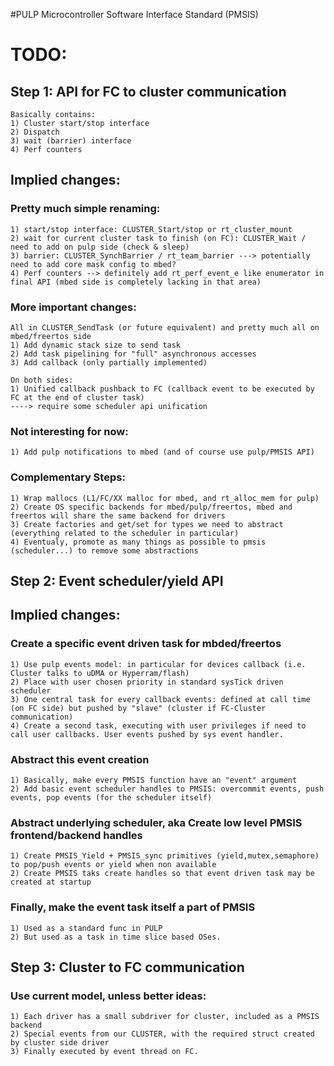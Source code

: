 #PULP Microcontroller Software Interface Standard (PMSIS)

# TODO:
## Step 1: API for FC to cluster communication

    Basically contains:
    1) Cluster start/stop interface
    2) Dispatch
    3) wait (barrier) interface
    4) Perf counters

## Implied changes:

### Pretty much simple renaming:
    1) start/stop interface: CLUSTER_Start/stop or rt_cluster_mount
    2) wait for current cluster task to finish (on FC): CLUSTER_Wait / need to add on pulp side (check & sleep)
    3) barrier: CLUSTER_SynchBarrier / rt_team_barrier ---> potentially need to add core mask config to mbed?
    4) Perf counters --> definitely add rt_perf_event_e like enumerator in final API (mbed side is completely lacking in that area)

### More important changes:
    All in CLUSTER_SendTask (or future equivalent) and pretty much all on mbed/freertos side
    1) Add dynamic stack size to send task
    2) Add task pipelining for "full" asynchronous accesses
    3) Add callback (only partially implemented)
    
    On both sides:
    1) Unified callback pushback to FC (callback event to be executed by FC at the end of cluster task)
    ----> require some scheduler api unification
    
### Not interesting for now:
    1) Add pulp notifications to mbed (and of course use pulp/PMSIS API)

### Complementary Steps:
    1) Wrap mallocs (L1/FC/XX malloc for mbed, and rt_alloc_mem for pulp)
    2) Create OS specific backends for mbed/pulp/freertos, mbed and freertos will share the same backend for drivers
    3) Create factories and get/set for types we need to abstract (everything related to the scheduler in particular)
    4) Eventualy, promote as many things as possible to pmsis (scheduler...) to remove some abstractions

## Step 2: Event scheduler/yield API

## Implied changes:
### Create a specific event driven task for mbded/freertos
    1) Use pulp events model: in particular for devices callback (i.e. Cluster talks to uDMA or Hyperram/flash)
    2) Place with user chosen priority in standard sysTick driven scheduler
    3) One central task for every callback events: defined at call time (on FC side) but pushed by "slave" (cluster if FC-Cluster communication)
    4) Create a second task, executing with user privileges if need to call user callbacks. User events pushed by sys event handler.
### Abstract this event creation
    1) Basically, make every PMSIS function have an "event" argument
    2) Add basic event scheduler handles to PMSIS: overcommit events, push events, pop events (for the scheduler itself)
### Abstract underlying scheduler, aka Create low level PMSIS frontend/backend handles
    1) Create PMSIS_Yield + PMSIS_sync primitives (yield,mutex,semaphore) to pop/push events or yield when non available
    2) Create PMSIS taks create handles so that event driven task may be created at startup
### Finally, make the event task itself a part of PMSIS
    1) Used as a standard func in PULP
    2) But used as a task in time slice based OSes.

## Step 3: Cluster to FC communication
### Use current model, unless better ideas:
    1) Each driver has a small subdriver for cluster, included as a PMSIS backend
    2) Special events from our CLUSTER, with the required struct created by cluster side driver
    3) Finally executed by event thread on FC.